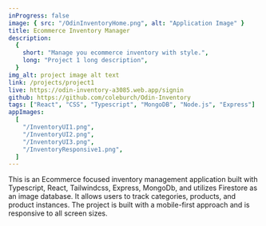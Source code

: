 ```yaml
---
inProgress: false
image: { src: "/OdinInventoryHome.png", alt: "Application Image" }
title: Ecommerce Inventory Manager
description:
  {
    short: "Manage you ecommerce inventory with style.",
    long: "Project 1 long description",
  }
img_alt: project image alt text
link: /projects/project1
live: https://odin-inventory-a3085.web.app/signin
github: https://github.com/coleburch/Odin-Inventory
tags: ["React", "CSS", "Typescript", "MongoDB", "Node.js", "Express"]
appImages:
  [
    "/InventoryUI1.png",
    "/InventoryUI2.png",
    "/InventoryUI3.png",
    "/InventoryResponsive1.png",
  ]
---
```


This is an Ecommerce focused inventory management application built with Typescript, React, Tailwindcss, Express, MongoDb, and utilizes Firestore as an image database. It allows users to track categories, products, and product instances. The project is built with a mobile-first approach and is responsive to all screen sizes.
